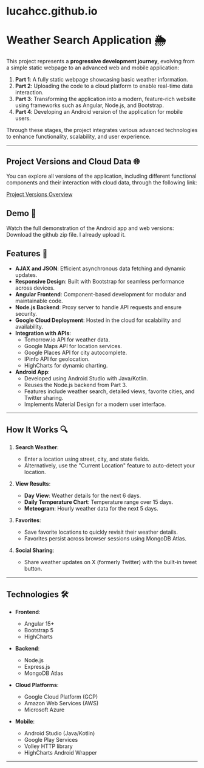 # lucahcc.github.io

# Weather Search Application 🌦️

This project represents a **progressive development journey**, evolving from a simple static webpage to an advanced web and mobile application:

1. **Part 1**: A fully static webpage showcasing basic weather information.
2. **Part 2**: Uploading the code to a cloud platform to enable real-time data interaction.
3. **Part 3**: Transforming the application into a modern, feature-rich website using frameworks such as Angular, Node.js, and Bootstrap.
4. **Part 4**: Developing an Android version of the application for mobile users.

Through these stages, the project integrates various advanced technologies to enhance functionality, scalability, and user experience.

---
## Project Versions and Cloud Data 🌐

You can explore all versions of the application, including different functional components and their interaction with cloud data, through the following link:

[Project Versions Overview](https://lucahcc.github.io/htt0214.html)
## Demo 🎥
Watch the full demonstration of the Android app and web versions:
Download the github zip file. I already upload it.

## Features 🚀

- **AJAX and JSON**: Efficient asynchronous data fetching and dynamic updates.
- **Responsive Design**: Built with Bootstrap for seamless performance across devices.
- **Angular Frontend**: Component-based development for modular and maintainable code.
- **Node.js Backend**: Proxy server to handle API requests and ensure security.
- **Google Cloud Deployment**: Hosted in the cloud for scalability and availability.
- **Integration with APIs**:
  - Tomorrow.io API for weather data.
  - Google Maps API for location services.
  - Google Places API for city autocomplete.
  - IPinfo API for geolocation.
  - HighCharts for dynamic charting.
- **Android App**:
  - Developed using Android Studio with Java/Kotlin.
  - Reuses the Node.js backend from Part 3.
  - Features include weather search, detailed views, favorite cities, and Twitter sharing.
  - Implements Material Design for a modern user interface.
---

## How It Works 🔍

1. **Search Weather**:
   - Enter a location using street, city, and state fields.
   - Alternatively, use the "Current Location" feature to auto-detect your location.

2. **View Results**:
   - **Day View**: Weather details for the next 6 days.
   - **Daily Temperature Chart**: Temperature range over 15 days.
   - **Meteogram**: Hourly weather data for the next 5 days.

3. **Favorites**:
   - Save favorite locations to quickly revisit their weather details.
   - Favorites persist across browser sessions using MongoDB Atlas.

4. **Social Sharing**:
   - Share weather updates on X (formerly Twitter) with the built-in tweet button.

---

## Technologies 🛠️

- **Frontend**:
  - Angular 15+
  - Bootstrap 5
  - HighCharts

- **Backend**:
  - Node.js
  - Express.js
  - MongoDB Atlas

- **Cloud Platforms**:
  - Google Cloud Platform (GCP)
  - Amazon Web Services (AWS)
  - Microsoft Azure
    
- **Mobile**:
  - Android Studio (Java/Kotlin)
  - Google Play Services
  - Volley HTTP library
  - HighCharts Android Wrapper

---


